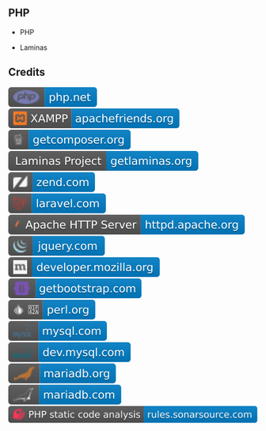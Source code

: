 PHP
---

- PHP

- Laminas

Credits
-------
[![image](
Credits/php.net.svg?raw=true)](https://php.net/)  
[![image](
Credits/apachefriends.org.svg?raw=true)](https://apachefriends.org/)  
[![image](
Credits/getcomposer.org.svg?raw=true)](https://getcomposer.org/)  
[![image](
Credits/getlaminas.org.svg?raw=true)](https://getlaminas.org/)  
[![image](
Credits/zend.com.svg?raw=true)](https://zend.com)  
[![image](
Credits/laravel.com.svg?raw=true)](https://laravel.com)  
[![image](
Credits/httpd.apache.org.svg?raw=true)](https://httpd.apache.org/)  
[![image](
Credits/jquery.com.svg?raw=true)](https://jquery.com/)  
[![image](
Credits/developer.mozilla.org.svg?raw=true)](https://developer.mozilla.org/)  
[![image](
Credits/getbootstrap.com.svg?raw=true)](https://getbootstrap.com/)  
[![image](
Credits/perl.org.svg?raw=true)](https://perl.org/)  
[![image](
Credits/mysql.com.svg?raw=true)](https://mysql.com/)  
[![image](
Credits/dev.mysql.com.svg?raw=true)](https://dev.mysql.com/)  
[![image](
Credits/mariadb.org.svg?raw=true)](https://mariadb.org/)  
[![image](
Credits/mariadb.com.svg?raw=true)](https://mariadb.com/)  
[![image](
Credits/PHP-static-code-analysis-rules.sonarsource.com.svg?raw=true)](https://rules.sonarsource.com/php/)
